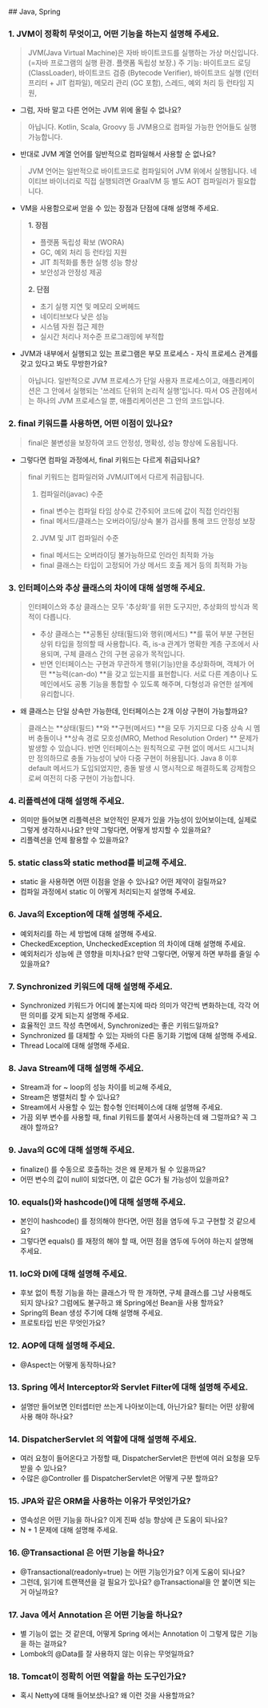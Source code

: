 \## Java, Spring

### 1\. JVM이 정확히 무엇이고, 어떤 기능을 하는지 설명해 주세요.
>   JVM(Java Virtual Machine)은 자바 바이트코드를 실행하는 가상 머신입니다. (=자바 프로그램의 실행 환경. 플랫폼 독립성 보장.)
>   주 기능: 바이트코드 로딩 (ClassLoader), 바이트코드 검증 (Bytecode Verifier), 바이트코드 실행 (인터프리터 + JIT 컴파일), 메모리 관리 (GC 포함), 스레드, 예외 처리 등 런타임 지원,

*   그럼, 자바 말고 다른 언어는 JVM 위에 올릴 수 없나요?
>   아닙니다. Kotlin, Scala, Groovy 등 JVM용으로 컴파일 가능한 언어들도 실행 가능합니다.

*   반대로 JVM 계열 언어를 일반적으로 컴파일해서 사용할 순 없나요?
> JVM 언어는 일반적으로 바이트코드로 컴파일되어 JVM 위에서 실행됩니다. 네이티브 바이너리로 직접 실행되려면 GraalVM 등 별도 AOT 컴파일러가 필요합니다.

*   VM을 사용함으로써 얻을 수 있는 장점과 단점에 대해 설명해 주세요.
> **1. 장점**
> - 플랫폼 독립성 확보 (WORA)
> - GC, 예외 처리 등 런타임 지원
> - JIT 최적화를 통한 실행 성능 향상
> - 보안성과 안정성 제공
> 
> **2. 단점**
> - 초기 실행 지연 및 메모리 오버헤드
> - 네이티브보다 낮은 성능
> - 시스템 자원 접근 제한
> - 실시간 처리나 저수준 프로그래밍에 부적합
> 

*   JVM과 내부에서 실행되고 있는 프로그램은 부모 프로세스 - 자식 프로세스 관계를 갖고 있다고 봐도 무방한가요?
> 아닙니다. 일반적으로 JVM 프로세스가 단일 사용자 프로세스이고, 애플리케이션은 그 안에서 실행되는 '쓰레드 단위의 논리적 실행'입니다. 따서 OS 관점에서는 하나의 JVM 프로세스일 뿐, 애플리케이션은 그 안의 코드입니다.

### 2\. final 키워드를 사용하면, 어떤 이점이 있나요?
> final은 불변성을 보장하여 코드 안정성, 명확성, 성능 향상에 도움됩니다.

*   그렇다면 컴파일 과정에서, final 키워드는 다르게 취급되나요?
> final 키워드는 컴파일러와 JVM/JIT에서 다르게 취급됩니다.
> 1. 컴파일러(javac) 수준
> - final 변수는 컴파일 타임 상수로 간주되어 코드에 값이 직접 인라인됨
> - final 메서드/클래스는 오버라이딩/상속 불가 검사를 통해 코드 안정성 보장
> 2. JVM 및 JIT 컴파일러 수준
> - final 메서드는 오버라이딩 불가능하므로 인라인 최적화 가능
> - final 클래스는 타입이 고정되어 가상 메서드 호출 제거 등의 최적화 가능

### 3\. 인터페이스와 추상 클래스의 차이에 대해 설명해 주세요.
> 인터페이스와 추상 클래스는 모두 '추상화'를 위한 도구지만, 추상화의 방식과 목적이 다릅니다.
> - 추상 클래스는 **공통된 상태(필드)와 행위(메서드) **를 묶어 부분 구현된 상위 타입을 정의할 때 사용합니다. 즉, is-a 관계가 명확한 계층 구조에서 사용되며, 구체 클래스 간의 구현 공유가 목적입니다.
> - 반면 인터페이스는 구현과 무관하게 행위(기능)만을 추상화하며, 객체가 어떤 **능력(can-do) **을 갖고 있는지를 표현합니다. 서로 다른 계층이나 도메인에서도 공통 기능을 통합할 수 있도록 해주며, 다형성과 유연한 설계에 유리합니다.

*   왜 클래스는 단일 상속만 가능한데, 인터페이스는 2개 이상 구현이 가능할까요?
> 클래스는 **상태(필드) **와 **구현(메서드) **을 모두 가지므로 다중 상속 시 멤버 충돌이나 **상속 경로 모호성(MRO, Method Resolution Order) ** 문제가 발생할 수 있습니다. 반면 인터페이스는 원칙적으로 구현 없이 메서드 시그니처만 정의하므로 충돌 가능성이 낮아 다중 구현이 허용됩니다. Java 8 이후 default 메서드가 도입되었지만, 충돌 발생 시 명시적으로 해결하도록 강제함으로써 여전히 다중 구현이 가능합니다.

### 4\. 리플렉션에 대해 설명해 주세요.

*   의미만 들어보면 리플렉션은 보안적인 문제가 있을 가능성이 있어보이는데, 실제로 그렇게 생각하시나요? 만약 그렇다면, 어떻게 방지할 수 있을까요?
*   리플렉션을 언제 활용할 수 있을까요?

### 5\. static class와 static method를 비교해 주세요.

*   static 을 사용하면 어떤 이점을 얻을 수 있나요? 어떤 제약이 걸릴까요?
*   컴파일 과정에서 static 이 어떻게 처리되는지 설명해 주세요.

### 6\. Java의 Exception에 대해 설명해 주세요.

*   예외처리를 하는 세 방법에 대해 설명해 주세요.
*   CheckedException, UncheckedException 의 차이에 대해 설명해 주세요.
*   예외처리가 성능에 큰 영향을 미치나요? 만약 그렇다면, 어떻게 하면 부하를 줄일 수 있을까요?

### 7\. Synchronized 키워드에 대해 설명해 주세요.

*   Synchronized 키워드가 어디에 붙는지에 따라 의미가 약간씩 변화하는데, 각각 어떤 의미를 갖게 되는지 설명해 주세요.
*   효율적인 코드 작성 측면에서, Synchronized는 좋은 키워드일까요?
*   Synchronized 를 대체할 수 있는 자바의 다른 동기화 기법에 대해 설명해 주세요.
*   Thread Local에 대해 설명해 주세요.

### 8\. Java Stream에 대해 설명해 주세요.

*   Stream과 for ~ loop의 성능 차이를 비교해 주세요,
*   Stream은 병렬처리 할 수 있나요?
*   Stream에서 사용할 수 있는 함수형 인터페이스에 대해 설명해 주세요.
*   가끔 외부 변수를 사용할 때, final 키워드를 붙여서 사용하는데 왜 그럴까요? 꼭 그래야 할까요?

### 9\. Java의 GC에 대해 설명해 주세요.

*   finalize() 를 수동으로 호출하는 것은 왜 문제가 될 수 있을까요?
*   어떤 변수의 값이 null이 되었다면, 이 값은 GC가 될 가능성이 있을까요?

### 10\. equals()와 hashcode()에 대해 설명해 주세요.

*   본인이 hashcode() 를 정의해야 한다면, 어떤 점을 염두에 두고 구현할 것 같으세요?
*   그렇다면 equals() 를 재정의 해야 할 때, 어떤 점을 염두에 두어야 하는지 설명해 주세요.

### 11\. IoC와 DI에 대해 설명해 주세요.

*   후보 없이 특정 기능을 하는 클래스가 딱 한 개하면, 구체 클래스를 그냥 사용해도 되지 않나요? 그럼에도 불구하고 왜 Spring에선 Bean을 사용 할까요?
*   Spring의 Bean 생성 주기에 대해 설명해 주세요.
*   프로토타입 빈은 무엇인가요?

### 12\. AOP에 대해 설명해 주세요.

*   @Aspect는 어떻게 동작하나요?

### 13\. Spring 에서 Interceptor와 Servlet Filter에 대해 설명해 주세요.

*   설명만 들어보면 인터셉터만 쓰는게 나아보이는데, 아닌가요? 필터는 어떤 상황에 사용 해야 하나요?

### 14\. DispatcherServlet 의 역할에 대해 설명해 주세요.

*   여러 요청이 들어온다고 가정할 때, DispatcherServlet은 한번에 여러 요청을 모두 받을 수 있나요?
*   수많은 @Controller 를 DispatcherServlet은 어떻게 구분 할까요?

### 15\. JPA와 같은 ORM을 사용하는 이유가 무엇인가요?

*   영속성은 어떤 기능을 하나요? 이게 진짜 성능 향상에 큰 도움이 되나요?
*   N + 1 문제에 대해 설명해 주세요.

### 16\. @Transactional 은 어떤 기능을 하나요?

*   @Transactional(readonly=true) 는 어떤 기능인가요? 이게 도움이 되나요?
*   그런데, 읽기에 트랜잭션을 걸 필요가 있나요? @Transactional을 안 붙이면 되는거 아닐까요?

### 17\. Java 에서 Annotation 은 어떤 기능을 하나요?

*   별 기능이 없는 것 같은데, 어떻게 Spring 에서는 Annotation 이 그렇게 많은 기능을 하는 걸까요?
*   Lombok의 @Data를 잘 사용하지 않는 이유는 무엇일까요?

### 18\. Tomcat이 정확히 어떤 역할을 하는 도구인가요?

*   혹시 Netty에 대해 들어보셨나요? 왜 이런 것을 사용할까요?